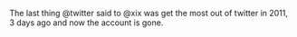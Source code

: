 The last thing @twitter said to @xix was get the most out of twitter in 2011, 3 days ago and now the account is gone.